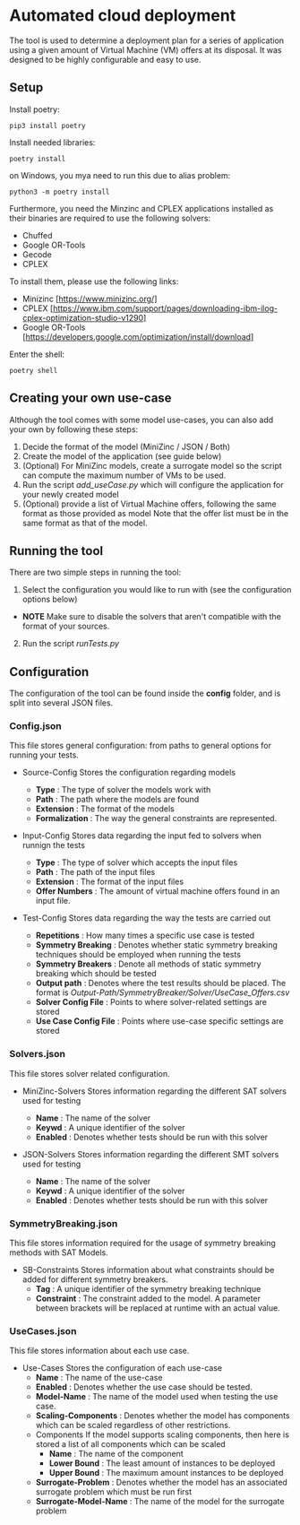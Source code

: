 # Automated cloud deployment

The tool is used to determine a deployment plan for a series of application using a given amount of Virtual Machine (VM) offers
at its disposal. It was designed to be highly configurable and easy to use.

## Setup

Install poetry:

```shell
pip3 install poetry
```

Install needed libraries:
```shell
poetry install
```
on Windows, you mya need to run this due to alias problem:
```shell
python3 -m poetry install
```


Furthermore, you need the Minzinc and CPLEX applications installed as their binaries are required to use the following solvers:

- Chuffed
- Google OR-Tools
- Gecode
- CPLEX

To install them, please use the following links:

- Minizinc [https://www.minizinc.org/]
- CPLEX [https://www.ibm.com/support/pages/downloading-ibm-ilog-cplex-optimization-studio-v1290]
- Google OR-Tools [https://developers.google.com/optimization/install/download]

Enter the shell:

```shell
poetry shell
```

## Creating your own use-case

Although the tool comes with some model use-cases, you can also add your own by following these steps:

1. Decide the format of the model (MiniZinc / JSON / Both)
2. Create the model of the application (see guide below)
3. (Optional) For MiniZinc models, create a surrogate model so the script can compute the maximum number of VMs to be used.
4. Run the script *add_useCase.py* which will configure the application for your newly created model
5. (Optional) provide a list of Virtual Machine offers, following the same format as those provided as model
    Note that the offer list must be in the same format as that of the model.

## Running the tool

There are two simple steps in running the tool:

1. Select the configuration you would like to run with (see the configuration options below)
 - **NOTE** Make sure to disable the solvers that aren't compatible with the format of your sources.
2. Run the script *runTests.py*

## Configuration

The configuration of the tool can be found inside the **config** folder, and is split into several JSON files.

### Config.json

This file stores general configuration: from paths to general options for running your tests.

- Source-Config
  Stores the configuration regarding models
  - **Type** : The type of solver the models work with
  - **Path** : The path where the models are found
  - **Extension** : The format of the models
  - **Formalization** : The way the general constraints are represented.

- Input-Config
  Stores data regarding the input fed to solvers when runnign the tests
  - **Type** : The type of solver which accepts the input files
  - **Path** : The path of the input files
  - **Extension** : The format of the input files
  - **Offer Numbers** : The amount of virtual machine offers found in an input file.

- Test-Config
  Stores data regarding the way the tests are carried out
  - **Repetitions** : How many times a specific use case is tested
  - **Symmetry Breaking** : Denotes whether static symmetry breaking techniques should be employed when running the tests
  - **Symmetry Breakers** : Denote all methods of static symmetry breaking which should be tested
  - **Output path** : Denotes where the test results should be placed. The format is *Output-Path/SymmetryBreaker/Solver/UseCase_Offers.csv*
  - **Solver Config File** : Points to where solver-related settings are stored
  - **Use Case Config File** : Points where use-case specific settings are stored

### Solvers.json

This file stores solver related configuration.

- MiniZinc-Solvers
  Stores information regarding the different SAT solvers used for testing
  - **Name** : The name of the solver
  - **Keywd** : A unique identifier of the solver
  - **Enabled** : Denotes whether tests should be run with this solver

- JSON-Solvers
  Stores information regarding the different SMT solvers used for testing
  - **Name** : The name of the solver
  - **Keywd** : A unique identifier of the solver
  - **Enabled** : Denotes whether tests should be run with this solver

### SymmetryBreaking.json

This file stores information required for the usage of symmetry breaking methods with SAT Models.

- SB-Constraints
  Stores information about what constraints should be added for different symmetry breakers.
  - **Tag** : A unique identifier of the symmetry breaking technique
  - **Constraint** : The constraint added to the model. A parameter between brackets will be replaced at runtime with an actual value.

### UseCases.json

This file stores information about each use case.

- Use-Cases
  Stores the configuration of each use-case
  - **Name** : The name of the use-case
  - **Enabled** : Denotes whether the use case should be tested.
  - **Model-Name** : The name of the model used when testing the use case.
  - **Scaling-Components** : Denotes whether the model has components which can be scaled regardless of other restrictions.
  - Components
    If the model supports scaling components, then here is stored a list of all components which can be scaled
    - **Name** : The name of the component
    - **Lower Bound** : The least amount of instances to be deployed
    - **Upper Bound** : The maximum amount instances to be deployed
  - **Surrogate-Problem** : Denotes whether the model has an associated surrogate problem which must be run first
  - **Surrogate-Model-Name** : The name of the model for the surrogate problem
